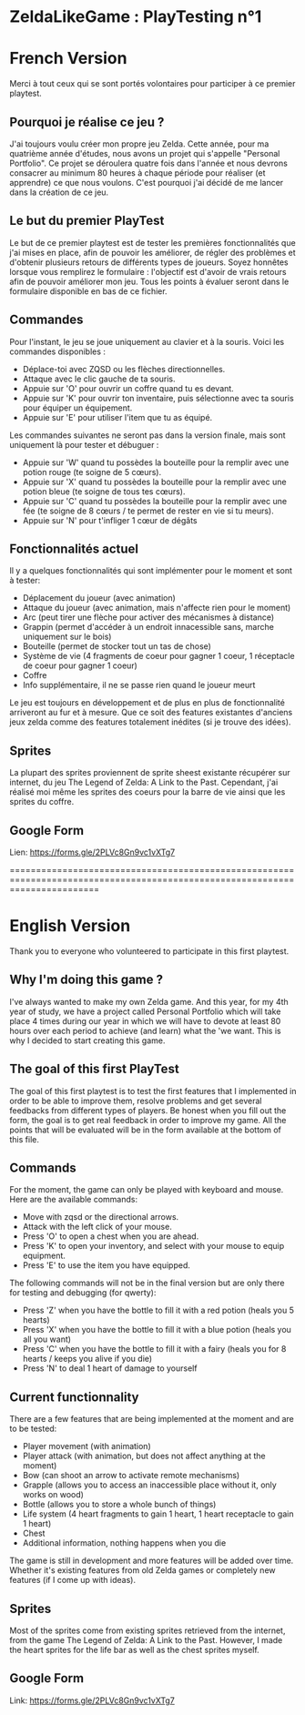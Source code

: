 # ZeldaLikeGame : PlayTesting n°1

# French Version
 
Merci à tout ceux qui se sont portés volontaires pour participer à ce premier playtest.

## Pourquoi je réalise ce jeu ?

J'ai toujours voulu créer mon propre jeu Zelda. Cette année, pour ma quatrième année d'études, nous avons un projet qui s'appelle "Personal Portfolio". Ce projet se déroulera quatre fois dans l'année et nous devrons consacrer au minimum 80 heures à chaque période pour réaliser (et apprendre) ce que nous voulons. C'est pourquoi j'ai décidé de me lancer dans la création de ce jeu.

## Le but du premier PlayTest

Le but de ce premier playtest est de tester les premières fonctionnalités que j'ai mises en place, afin de pouvoir les améliorer, de régler des problèmes et d'obtenir plusieurs retours de différents types de joueurs. Soyez honnêtes lorsque vous remplirez le formulaire : l'objectif est d'avoir de vrais retours afin de pouvoir améliorer mon jeu. Tous les points à évaluer seront dans le formulaire disponible en bas de ce fichier.

## Commandes

Pour l'instant, le jeu se joue uniquement au clavier et à la souris. Voici les commandes disponibles :

- Déplace-toi avec ZQSD ou les flèches directionnelles.
- Attaque avec le clic gauche de ta souris.
- Appuie sur 'O' pour ouvrir un coffre quand tu es devant.
- Appuie sur 'K' pour ouvrir ton inventaire, puis sélectionne avec ta souris pour équiper un équipement.
- Appuie sur 'E' pour utiliser l'item que tu as équipé.

Les commandes suivantes ne seront pas dans la version finale, mais sont uniquement là pour tester et débuguer :

- Appuie sur 'W' quand tu possèdes la bouteille pour la remplir avec une potion rouge (te soigne de 5 cœurs).
- Appuie sur 'X' quand tu possèdes la bouteille pour la remplir avec une potion bleue (te soigne de tous tes cœurs).
- Appuie sur 'C' quand tu possèdes la bouteille pour la remplir avec une fée (te soigne de 8 cœurs / te permet de rester en vie si tu meurs).
- Appuie sur 'N' pour t'infliger 1 cœur de dégâts

## Fonctionnalités actuel

Il y a quelques fonctionnalités qui sont implémenter pour le moment et sont à tester:

- Déplacement du joueur (avec animation)
- Attaque du joueur (avec animation, mais n'affecte rien pour le moment)
- Arc (peut tirer une flèche pour activer des mécanismes à distance)
- Grappin (permet d'accéder à un endroit innacessible sans, marche uniquement sur le bois)
- Bouteille (permet de stocker tout un tas de chose)
- Système de vie (4 fragments de coeur pour gagner 1 coeur, 1 réceptacle de coeur pour gagner 1 coeur)  
- Coffre
- Info supplémentaire, il ne se passe rien quand le joueur meurt

Le jeu est toujours en développement et de plus en plus de fonctionnalité arriveront au fur et à mesure. Que ce soit des features existantes d'anciens jeux zelda comme des features totalement inédites (si je trouve des idées).

## Sprites

La plupart des sprites proviennent de sprite sheest existante récupérer sur internet, du jeu The Legend of Zelda: A Link to the Past.
Cependant, j'ai réalisé moi même les sprites des coeurs pour la barre de vie ainsi que les sprites du coffre.

## Google Form

Lien: https://forms.gle/2PLVc8Gn9vc1vXTg7

=============================================================================================================================

# English Version

Thank you to everyone who volunteered to participate in this first playtest.

## Why I'm doing this game ?

I've always wanted to make my own Zelda game. And this year, for my 4th year of study, we have a project called Personal Portfolio which will take place 4 times during our year in which we will have to devote at least 80 hours over each period to achieve (and learn) what the 'we want. This is why I decided to start creating this game.

## The goal of this first PlayTest

The goal of this first playtest is to test the first features that I implemented in order to be able to improve them, resolve problems and get several feedbacks from different types of players. Be honest when you fill out the form, the goal is to get real feedback in order to improve my game. All the points that will be evaluated will be in the form available at the bottom of this file.

## Commands

For the moment, the game can only be played with keyboard and mouse. Here are the available commands:

- Move with zqsd or the directional arrows.
- Attack with the left click of your mouse.
- Press 'O' to open a chest when you are ahead.
- Press 'K' to open your inventory, and select with your mouse to equip equipment.
- Press 'E' to use the item you have equipped.

The following commands will not be in the final version but are only there for testing and debugging (for qwerty):

- Press 'Z' when you have the bottle to fill it with a red potion (heals you 5 hearts)
- Press 'X' when you have the bottle to fill it with a blue potion (heals you all you want)
- Press 'C' when you have the bottle to fill it with a fairy (heals you for 8 hearts / keeps you alive if you die)
- Press 'N' to deal 1 heart of damage to yourself

## Current functionnality

There are a few features that are being implemented at the moment and are to be tested:

- Player movement (with animation)
- Player attack (with animation, but does not affect anything at the moment)
- Bow (can shoot an arrow to activate remote mechanisms)
- Grapple (allows you to access an inaccessible place without it, only works on wood)
- Bottle (allows you to store a whole bunch of things)
- Life system (4 heart fragments to gain 1 heart, 1 heart receptacle to gain 1 heart)  
- Chest
- Additional information, nothing happens when you die

The game is still in development and more features will be added over time. Whether it's existing features from old Zelda games or completely new features (if I come up with ideas).

## Sprites

Most of the sprites come from existing sprites retrieved from the internet, from the game The Legend of Zelda: A Link to the Past.
However, I made the heart sprites for the life bar as well as the chest sprites myself.

## Google Form

Link: https://forms.gle/2PLVc8Gn9vc1vXTg7
